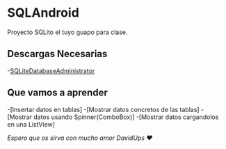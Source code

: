 # SQLAndroid
Proyecto SQLito el tuyo guapo para clase.

## Descargas Necesarias

-[SQLiteDatabaseAdministrator](#download.orbmu2k.de/download.php?id=19)

## Que vamos a aprender

-[Insertar datos en tablas]
-[Mostrar datos concretos de las tablas]
-[Mostrar datos usando Spinner(ComboBox)]
-[Mostrar datos cargandolos en una ListView]

_Espero que os sirva con mucho amor DavidUps :hearts:_
